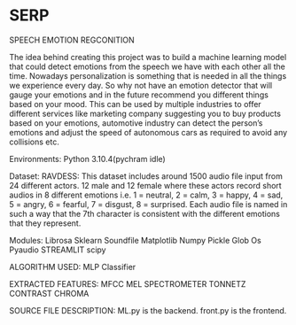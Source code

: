 # SERP
SPEECH EMOTION REGCONITION

The idea behind creating this project was to build a machine learning model that could detect emotions from the speech we have with each other all the time. Nowadays personalization is something that is needed in all the things we experience every day. So why not have an emotion detector that will gauge your emotions and in the future recommend you different things based on your mood. This can be used by multiple industries to offer different services like marketing company suggesting you to buy products based on your emotions, automotive industry can detect the person’s emotions and adjust the speed of autonomous cars as required to avoid any collisions etc.

Environments:
     Python 3.10.4(pychram idle)
     
Dataset:
      RAVDESS: This dataset includes around 1500 audio file input from 24 different actors. 12 male and 12 female where these actors record short audios in 8 different emotions i.e. 1 = neutral, 2 = calm, 3 = happy, 4 = sad, 5 = angry, 6 = fearful, 7 = disgust, 8 = surprised. Each audio file is named in such a way that the 7th character is consistent with the different emotions that they represent.
      
Modules:
      Librosa
      Sklearn
      Soundfile
      Matplotlib
      Numpy
      Pickle
      Glob
      Os
      Pyaudio
      STREAMLIT
      scipy

ALGORITHM USED:
       MLP Classifier

EXTRACTED FEATURES:
       MFCC
       MEL SPECTROMETER
       TONNETZ
       CONTRAST
       CHROMA
       
SOURCE FILE DESCRIPTION:
       ML.py is the backend.
       front.py is the frontend.
